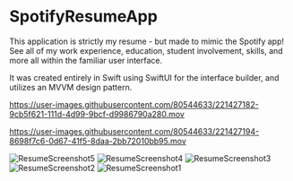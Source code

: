 # SpotifyResumeApp

This application is strictly my resume - but made to mimic the Spotify app! See all of my work experience, education, student involvement, skills, and more all within the familiar user interface.

It was created entirely in Swift using SwiftUI for the interface builder, and utilizes an MVVM design pattern.



https://user-images.githubusercontent.com/80544633/221427182-9cb5f621-111d-4d99-9bcf-d9986790a280.mov



https://user-images.githubusercontent.com/80544633/221427194-8698f7c6-0d67-41f5-8daa-2bb72010bb95.mov

![ResumeScreenshot5](https://user-images.githubusercontent.com/80544633/221427240-05782c90-51be-4efd-8abd-d27dc114ae32.png)
![ResumeScreenshot4](https://user-images.githubusercontent.com/80544633/221427243-05998fa5-7c3d-4d03-b415-771608af6b6b.png)
![ResumeScreenshot3](https://user-images.githubusercontent.com/80544633/221427245-d2370934-b307-4762-b042-e913f60e7b2a.png)
![ResumeScreenshot2](https://user-images.githubusercontent.com/80544633/221427247-c8287579-a9ad-4ac2-b314-f5cd401673aa.png)
![ResumeScreenshot1](https://user-images.githubusercontent.com/80544633/221427248-b4956291-29e8-439b-8ad9-4a4301134a8d.png)
